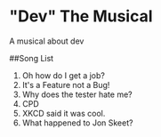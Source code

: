 # "Dev" The Musical
 A musical about dev

##Song List

1. Oh how do I get a job?
2. It's a Feature not a Bug!
3. Why does the tester hate me?
4. CPD
5. XKCD said it was cool.
6. What happened to Jon Skeet?
